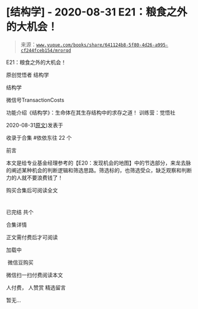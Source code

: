 # [结构学] - 2020-08-31 E21：粮食之外的大机会！

> 来源：[`www.yuque.com/books/share/641124b8-5f80-4d26-a995-cf244fceb154/mrorqd`](https://www.yuque.com/books/share/641124b8-5f80-4d26-a995-cf244fceb154/mrorqd)



E21：粮食之外的大机会！ 

原创觉悟者 结构学 

结构学 

微信号TransactionCosts 

功能介绍《结构学》：生命体在其生存结构中的求存之道！ 训练营：觉悟社 

2020-08-31[原文](https://mp.weixin.qq.com/s?__biz=MzIzMDYwOTM0Mg==&mid=2247484467&idx=1&sn=3e55978f301000a127810e175ff62431&chksm=e8b19ce2dfc615f43cf8c3132fde8ff0b62438e3f2c48fc87d1e74e56cf796e6a81cbf6095d1#rd))发表于 

收录于合集 #依依东往 22 个 

前言 

本文是给专业基金经理参考的【E20：发现机会的地图】中的节选部分，来龙去脉的阐述某种机会的判断逻辑和筛选思路。筛选标的，也筛选受众，缺乏观察和判断力的人就不要浪费钱了！ 

购买合集后可阅读全文 

# 

已完结 共个 

合集详情 

正文需付费后才可阅读 

加载中 

 微信豆购买 

微信扫一扫付费阅读本文 

人付费， 人赞赏 <ne-h3 id="ld8Vg" data-lake-id="ld8Vg"><ne-heading-ext><ne-heading-anchor></ne-heading-anchor><ne-heading-fold></ne-heading-fold></ne-heading-ext><ne-heading-content>精选留言</ne-heading-content></ne-h3> 

暂无...